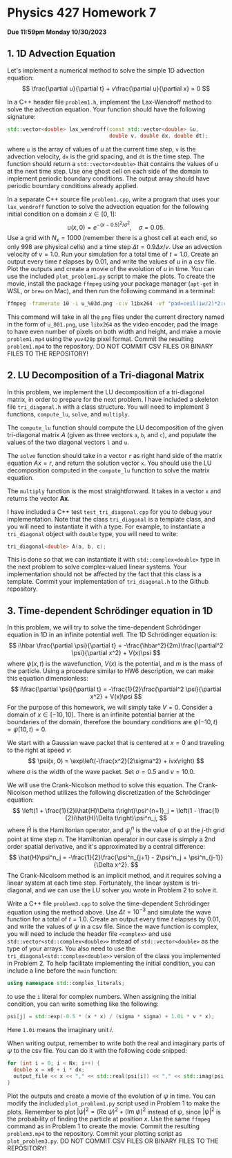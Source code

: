 # Physics 427 Homework 7

__Due 11:59pm Monday 10/30/2023__

## 1. 1D Advection Equation

Let's implement a numerical method to solve the simple 1D advection equation:
$$
\frac{\partial u}{\partial t} + v\frac{\partial u}{\partial x} = 0
$$

In a C++ header file `problem1.h`, implement the Lax-Wendroff method to solve the advection equation. Your function should have the following signature:
    
```cpp
std::vector<double> lax_wendroff(const std::vector<double> &u,
                                 double v, double dx, double dt);
```

where `u` is the array of values of $u$ at the current time step, `v` is the advection velocity, `dx` is the grid spacing, and `dt` is the time step. The function should return a `std::vector<double>` that contains the values of $u$ at the next time step. Use one ghost cell on each side of the domain to implement periodic boundary conditions. The output array should have periodic boundary conditions already applied.

In a separate C++ source file `problem1.cpp`, write a program that uses your `lax_wendroff` function to solve the advection equation for the following initial condition on a domain $x\in [0, 1]$:
$$
u(x, 0) = e^{-(x - 0.5)^2/\sigma^2}, \quad \sigma = 0.05.
$$
Use a grid with $N_x = 1000$ (remember there is a ghost cell at each end, so only $998$ are physical cells) and a time step $\Delta t = 0.9\Delta x / v$. Use an advection velocity of $v = 1.0$. Run your simulation for a total time of $t = 1.0$. Create an output every time $t$ elapses by $0.01$, and write the values of $u$ in a csv file. Plot the outputs and create a movie of the evolution of $u$ in time. You can use the included `plot_problem1.py` script to make the plots. To create the movie, install the package `ffmpeg` using your package manager (`apt-get` in WSL, or `brew` on Mac), and then run the following command in a terminal:
```bash
ffmpeg -framerate 10 -i u_%03d.png -c:v libx264 -vf "pad=ceil(iw/2)*2:ceil(ih/2)*2" -pix_fmt yuv420p problem1.mp4
```
This command will take in all the `png` files under the current directory named in the form of `u_001.png`, use `libx264` as the video encoder, pad the image to have even number of pixels on both width and height, and make a movie `problem1.mp4` using the `yuv420p` pixel format. Commit the resulting `problem1.mp4` to the repository. DO NOT COMMIT CSV FILES OR BINARY FILES TO THE REPOSITORY!

## 2. LU Decomposition of a Tri-diagonal Matrix

In this problem, we implement the LU decomposition of a tri-diagonal matrix, in order to prepare for the next problem. I have included a skeleton file `tri_diagonal.h` with a class structure. You will need to implement 3 functions, `compute_lu`, `solve`, and `multiply`. 

The `compute_lu` function should compute the LU decomposition of the given tri-diagonal matrix $A$ (given as three vectors `a`, `b`, and `c`), and populate the values of the two diagonal vectors `l` and `u`.

The `solve` function should take in a vector `r` as right hand side of the matrix equation $Ax = r$, and return the solution vector `x`. You should use the LU decomposition computed in the `compute_lu` function to solve the matrix equation.

The `multiply` function is the most straightforward. It takes in a vector `x` and returns the vector $\mathbf{A}\mathbf{x}$.

I have included a C++ test `test_tri_diagonal.cpp` for you to debug your implementation. Note that the class `tri_diagonal` is a template class, and you will need to instantiate it with a type. For example, to instantiate a `tri_diagonal` object with `double` type, you will need to write:
```cpp
tri_diagonal<double> A(a, b, c);
```
This is done so that we can instantiate it with `std::complex<double>` type in the next problem to solve complex-valued linear systems. Your implementation should not be affected by the fact that this class is a template. Commit your implementation of `tri_diagonal.h` to the Github repository.

## 3. Time-dependent Schrödinger equation in 1D

In this problem, we will try to solve the time-dependent Schrödinger equation in 1D in an infinite potential well. The 1D Schrödinger equation is:
$$
i\hbar \frac{\partial \psi}{\partial t} = -\frac{\hbar^2}{2m}\frac{\partial^2 \psi}{\partial x^2} + V(x)\psi
$$
where $\psi(x, t)$ is the wavefunction, $V(x)$ is the potential, and $m$ is the mass of the particle. Using a procedure similar to HW6 description, we can make this equation dimensionless:
$$
i\frac{\partial \psi}{\partial t} = -\frac{1}{2}\frac{\partial^2 \psi}{\partial x^2} + V(x)\psi
$$
For the purpose of this homework, we will simply take $V = 0$. Consider a domain of $x\in [-10, 10]$. There is an infinite potential barrier at the boundaries of the domain, therefore the boundary conditions are $\psi(-10, t) = \psi(10, t) = 0$.

We start with a Gaussian wave packet that is centered at $x = 0$ and traveling to the right at speed $v$:
$$
\psi(x, 0) = \exp\left(-\frac{x^2}{2\sigma^2} + ivx\right)
$$
where $\sigma$ is the width of the wave packet. Set $\sigma = 0.5$ and $v = 10.0$.

We will use the Crank-Nicolson method to solve this equation. The Crank-Nicolson method utilizes the following discretization of the Schrödinger equation:
$$
\left(1 + \frac{1}{2}i\hat{H}\Delta t\right)\psi^{n+1}_j = \left(1 - \frac{1}{2}i\hat{H}\Delta t\right)\psi^n_j,
$$
where $\hat{H}$ is the Hamiltonian operator, and $\psi^n_j$ is the value of $\psi$ at the $j$-th grid point at time step $n$. The Hamiltonian operator in our case is simply a 2nd order spatial derivative, and it's approximated by a central difference:
$$
\hat{H}\psi^n_j = -\frac{1}{2}\frac{\psi^n_{j+1} - 2\psi^n_j + \psi^n_{j-1}}{\Delta x^2}.
$$
The Crank-Nicolsom method is an implicit method, and it requires solving a linear system at each time step. Fortunately, the linear system is tri-diagonal, and we can use the LU solver you wrote in Problem 2 to solve it.

Write a C++ file `problem3.cpp` to solve the time-dependent Schrödinger equation using the method above. Use $\Delta t = 10^{-3}$ and simulate the wave function for a total of $t = 1.0$. Create an output every time $t$ elapses by $0.01$, and write the values of $\psi$ in a csv file. Since the wave function is complex, you will need to include the header file `<complex>` and use `std::vector<std::complex<double>>` instead of `std::vector<double>` as the type of your arrays. You also need to use the `tri_diagonal<std::complex<double>>` version of the class you implemented in Problem 2. To help facilitate implementing the initial condition, you can include a line before the `main` function:
```cpp
using namespace std::complex_literals;
```
to use the `i` literal for complex numbers. When assigning the initial condition, you can write something like the following:
```cpp
psi[j] = std::exp(-0.5 * (x * x) / (sigma * sigma) + 1.0i * v * x);
```
Here `1.0i` means the imaginary unit $i$.

When writing output, remember to write both the real and imaginary parts of $\psi$ to the csv file. You can do it with the following code snipped:
```cpp
for (int i = 0; i < Nx; i++) {
  double x = x0 + i * dx;
  output_file << x << "," << std::real(psi[i]) << "," << std::imag(psi[i]) << std::endl;
}
```
Plot the outputs and create a movie of the evolution of $\psi$ in time. You can modify the included `plot_problem1.py` script used in Problem 1 to make the plots. Remember to plot $|\psi|^2 = (\mathrm{Re}\ \psi)^2 + (\mathrm{Im}\ \psi)^2$ instead of $\psi$, since $|\psi|^2$ is the probability of finding the particle at position $x$. Use the same `ffmpeg` command as in Problem 1 to create the movie. Commit the resulting `problem3.mp4` to the repository. Commit your plotting script as `plot_problem3.py`. DO NOT COMMIT CSV FILES OR BINARY FILES TO THE REPOSITORY!